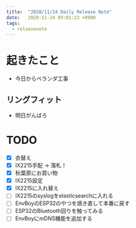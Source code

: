 ```yaml
---
title:  "2020/11/24 Daily Release Note"
date:   2020-11-24 09:01:23 +0900
tags:
  - releasenote
---
```

# 起きたこと

* 今日からベランダ工事

## リングフィット

* 明日がんばろ

# TODO 

- [x] 衣替え
- [X] IX2215手配 -> 落札！
- [x] 秋葉原にお買い物
- [x] IX2215設定
- [x] IX2215に入れ替え
- [ ] IX2215のsyslogをelasticsearchに入れる
- [ ] EnvBoyのESP32のやつを焼き直して本番に戻す
- [ ] ESP32のBluetooth回りを触ってみる
- [ ] EnvBoyにmDNS機能を追加する